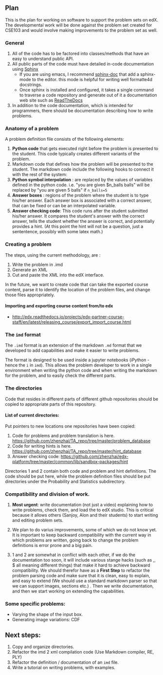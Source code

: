 ## Plan

This is the plan for working on software to support the problem sets on edX. The developmental work will be done against the problem set created for CSE103 and would involve making improvements to the problem set as well.

### General 

1. All of the code has to be factored into classes/methods that have an easy to understand public API.
2. All public parts of the code must have detailed in-code documentation using [Sphinx](http://www.sphinx-doc.org/en/stable/contents.html)
   * If you are using emacs, I recommend [sphinx-doc](http://sphinx-doc.org/index.html) that add a sphinx-mode to the editor. this mode is helpful for writing well formatte4d docstrings.
   * Once sphinx is installed and configured, it takes a single command to traverse a code repository and generate out of it a documentation web site such as [ReadTheDocs](http://docs.readthedocs.io/en/latest/getting_started.html)
3. In addition to the code documentation, which is intended for programmers, there should be documentation describing how to write problems.

### Anatomy of a problem

A problem definition file consists of the following elements:

1. **Python code** that gets executed right before the problem is presented to the student. This code typically creates different variants of the problem.
2. Markdown code that defines how the problem will be presented to the student. The markdown code include the following hooks to connect it with the rest of the system:
  1. **Python symbol interpolation** : are replaced by the values of variables defined in the python code. i.e. "you are given \$n_balls balls" will be replaced by "you are given 5 balls" if `n_balls=5`
  2. **Answer boxes** : regions of the problem where the student is to type his/her answer. Each answer box is associated with a correct answer, that can be fixed or can be an interpolated variable.
3. **Answer checking code**: This code runs after the student submitted his/her answer. It compares the student's answer with the correct answer, tells the student whether the answer is correct, and potentially provides a hint. (At this point the hint will not be a question, just a sententence, possibly with some latex math.) 

### Creating a problem

The steps, using the current methodology, are :

1. Write the problem in .imd
2. Generate an XML
3. Cut and paste the XML into the edX interface.

In the future, we want to create code that can take the exported course content, parse it to identify the location of the problem files, and change those files appropriately.

#### Importing and exporting course content from/to edx

* http://edx.readthedocs.io/projects/edx-partner-course-staff/en/latest/releasing_course/export_import_course.html

### The `imd` format

The `.imd` format is an extension of the markdown `.md` format that we developed to add capabilities and make it easier to write problems. 

The format is designed to be used inside a jupyter notebooks (iPython - hence the `i` in `imd`). This allows the problem developer to work in a single environment when writing the python code and when writing the markdown for the problem, and to easily check the different parts.

### The directories

Code that resides in different parts of different github repositories should be copied to appropriate parts of this repository.

#### List of current directories:

Put pointers to new locations one repositories have been copied:

1. Code for problems and problem translation is here. https://github.com/zhenzhai/TA_repo/tree/master/problem_database
2. Code for writing hints is here. https://github.com/zhenzhai/TA_repo/tree/master/hint_database
3. Answer checking code: https://github.com/zhenzhai/edx-platform/tree/master/common/lib/sandbox-packages/hint

Directories 1 and 2 contain both code and problem and hint definitions. The code should be put here, while the problem definition files should be put directories under the Probability and Statistics subdirectory.

###  Compatibility and division of work.

1. **Most urgent**: write documentation (not just a video) explaining how to write problems, check them, and load the to edX studio. This is critical because it allows others (Sanjoy, Alon and their students) to start writing and editing problem sets.

2. We plan to do varius improvements, some of which we do not know yet. It is important to keep backward compatibility with the current way in which problems are written, going back to change the problem definitions is error prone and a big pain.

3. 1 and 2 are somewhat in conflict with each other, if we do the documentation too soon, it will include various stange hacks (such as $,$$, \$$ all meaning different things) that make it hard to achieve backward compatibility. We should therefor have as a **First Step** 
to refactor the problem parsing code and make sure that it is clean, easy to explain, and easy to extend (We should use a standard markdown parser so that we can support images, sections etc.) . Then we write documentation, and then we start working on extending the capabilities. 

### Some specific problems:
* Varying the shape of the input box.
* Generating image variations: CDF

## Next steps:

1. Copy and organize directories.
2. Refactor the imd 2 xml compilation code (Use Markdown compiler, RE, PLY)
2. Refactor the definition / documentation of an `imd` file.
3. Write a tutorial on writing problems, with examples.

